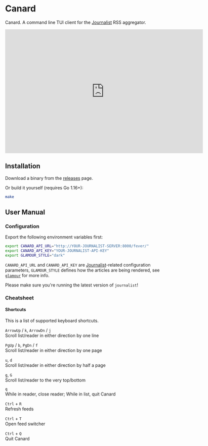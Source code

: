 # Canard

Canard. A command line TUI client for the 
[Journalist](https://マリウス.com/journalist-an-rss-aggregator/) RSS aggregator.

<iframe src="https://player.vimeo.com/video/535676709" width="640" height="400" frameborder="0" allow="autoplay; fullscreen" allowfullscreen></iframe>


## Installation

Download a binary from the [releases][releases] page.

Or build it yourself (requires Go 1.16+):

```bash
make
```

[releases]: https://github.com/mrusme/canard/releases


## User Manual


### Configuration

Export the following environment variables first:

```sh
export CANARD_API_URL="http://YOUR-JOURNALIST-SERVER:8000/fever/"
export CANARD_API_KEY="YOUR-JOURNALIST-API-KEY"
export GLAMOUR_STYLE="dark"
```

`CANARD_API_URL` and `CANARD_API_KEY` are 
[Journalist](https://github.com/mrusme/journalist)-related configuration
parameters, `GLAMOUR_STYLE` defines how the articles are being rendered, see 
[`glamour`](https://github.com/charmbracelet/glamour) for more info.

Please make sure you're running the latest version of `journalist`!


### Cheatsheet


#### Shortcuts

This is a list of supported keyboard shortcuts.

`ArrowUp` / `k`, `ArrowDn` / `j` \
Scroll list/reader in either direction by one line

`PgUp` / `b`, `PgDn` / `f` \
Scroll list/reader in either direction by one page

`u`, `d` \
Scroll list/reader in either direction by half a page

`g`, `G` \
Scroll list/reader to the very top/bottom

`q` \
While in reader, close reader; While in list, quit Canard

`Ctrl` + `R` \
Refresh feeds

`Ctrl` + `T` \
Open feed switcher

`Ctrl` + `Q` \
Quit Canard
